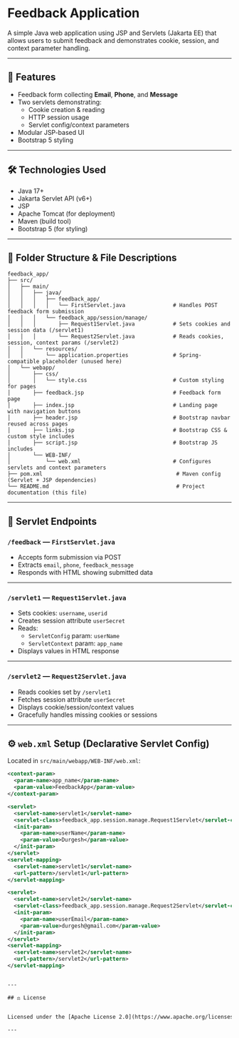 # Feedback Application

A simple Java web application using JSP and Servlets (Jakarta EE) that allows users to submit feedback and demonstrates cookie, session, and context parameter handling.

---

## 🌟 Features

- Feedback form collecting **Email**, **Phone**, and **Message**
- Two servlets demonstrating:
  - Cookie creation & reading
  - HTTP session usage
  - Servlet config/context parameters
- Modular JSP-based UI
- Bootstrap 5 styling

---

## 🛠 Technologies Used

- Java 17+
- Jakarta Servlet API (v6+)
- JSP
- Apache Tomcat (for deployment)
- Maven (build tool)
- Bootstrap 5 (for styling)

---

## 📁 Folder Structure & File Descriptions
```
feedback_app/
├── src/
│   ├── main/
│   │   ├── java/
│   │   │   ├── feedback_app/
│   │   │   │   └── FirstServlet.java               # Handles POST feedback form submission
│   │   │   └── feedback_app/session/manage/
│   │   │       ├── Request1Servlet.java            # Sets cookies and session data (/servlet1)
│   │   │       └── Request2Servlet.java            # Reads cookies, session, context params (/servlet2)
│   │   └── resources/
│   │       └── application.properties              # Spring-compatible placeholder (unused here)
│   └── webapp/
│       ├── css/
│       │   └── style.css                           # Custom styling for pages
│       ├── feedback.jsp                            # Feedback form page
│       ├── index.jsp                               # Landing page with navigation buttons
│       ├── header.jsp                              # Bootstrap navbar reused across pages
│       ├── links.jsp                               # Bootstrap CSS & custom style includes
│       ├── script.jsp                              # Bootstrap JS includes
│       └── WEB-INF/
│           └── web.xml                             # Configures servlets and context parameters
├── pom.xml                                          # Maven config (Servlet + JSP dependencies)
└── README.md                                        # Project documentation (this file)
```


---

## 📑 Servlet Endpoints

### `/feedback` — `FirstServlet.java`
- Accepts form submission via POST
- Extracts `email`, `phone`, `feedback_message`
- Responds with HTML showing submitted data

---

### `/servlet1` — `Request1Servlet.java`
- Sets cookies: `username`, `userid`
- Creates session attribute `userSecret`
- Reads:
  - `ServletConfig` param: `userName`
  - `ServletContext` param: `app_name`
- Displays values in HTML response

---

### `/servlet2` — `Request2Servlet.java`
- Reads cookies set by `/servlet1`
- Fetches session attribute `userSecret`
- Displays cookie/session/context values
- Gracefully handles missing cookies or sessions

---

## ⚙️ `web.xml` Setup (Declarative Servlet Config)

Located in `src/main/webapp/WEB-INF/web.xml`:

```xml
<context-param>
  <param-name>app_name</param-name>
  <param-value>FeedbackApp</param-value>
</context-param>

<servlet>
  <servlet-name>servlet1</servlet-name>
  <servlet-class>feedback_app.session.manage.Request1Servlet</servlet-class>
  <init-param>
    <param-name>userName</param-name>
    <param-value>Durgesh</param-value>
  </init-param>
</servlet>
<servlet-mapping>
  <servlet-name>servlet1</servlet-name>
  <url-pattern>/servlet1</url-pattern>
</servlet-mapping>

<servlet>
  <servlet-name>servlet2</servlet-name>
  <servlet-class>feedback_app.session.manage.Request2Servlet</servlet-class>
  <init-param>
    <param-name>userEmail</param-name>
    <param-value>durgesh@gmail.com</param-value>
  </init-param>
</servlet>
<servlet-mapping>
  <servlet-name>servlet2</servlet-name>
  <url-pattern>/servlet2</url-pattern>
</servlet-mapping>


---

## ⚖️ License


Licensed under the [Apache License 2.0](https://www.apache.org/licenses/LICENSE-2.0)

---
